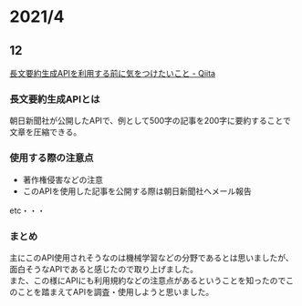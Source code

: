 # 2021/4

## 12
[長文要約生成APIを利用する前に気をつけたいこと \- Qiita](https://qiita.com/autotaker1984/items/523edf4fdc80a835028c)

### 長文要約生成APIとは
朝日新聞社が公開したAPIで、例として500字の記事を200字に要約することで文章を圧縮できる。

### 使用する際の注意点

* 著作権侵害などの注意
* このAPIを使用した記事を公開する際は朝日新聞社へメール報告

etc・・・

### まとめ
主にこのAPI使用されそうなのは機械学習などの分野であるとは思いましたが、  
面白そうなAPIであると感じたので取り上げました。  
また、この様にAPIにも利用規約などの注意点があるということを知ったのでこのことを踏まえてAPIを調査・使用しようと思いました。
